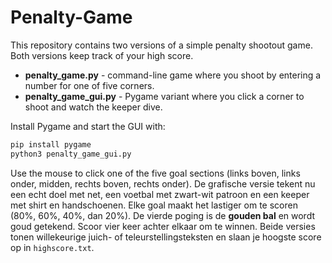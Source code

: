 # Penalty-Game

This repository contains two versions of a simple penalty shootout game. Both versions keep track of your high score.

- **penalty_game.py** - command-line game where you shoot by entering a number for one of five corners.
- **penalty_game_gui.py** - Pygame variant where you click a corner to shoot and watch the keeper dive.

Install Pygame and start the GUI with:

```bash
pip install pygame
python3 penalty_game_gui.py
```

Use the mouse to click one of the five goal sections (links boven, links onder, midden, rechts boven, rechts onder). De grafische versie tekent nu een echt doel met net, een voetbal met zwart-wit patroon en een keeper met shirt en handschoenen. Elke goal maakt het lastiger om te scoren (80%, 60%, 40%, dan 20%). De vierde poging is de **gouden bal** en wordt goud getekend. Scoor vier keer achter elkaar om te winnen. Beide versies tonen willekeurige juich- of teleurstellingsteksten en slaan je hoogste score op in `highscore.txt`.
